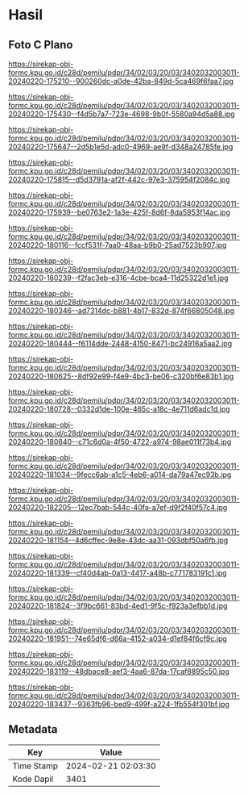 # Hasil

## Foto C Plano

https://sirekap-obj-formc.kpu.go.id/c28d/pemilu/pdpr/34/02/03/20/03/3402032003011-20240220-175210--900260dc-a0de-42ba-849d-5ca469f6faa7.jpg

https://sirekap-obj-formc.kpu.go.id/c28d/pemilu/pdpr/34/02/03/20/03/3402032003011-20240220-175430--f4d5b7a7-723e-4698-9b0f-5580a94d5a88.jpg

https://sirekap-obj-formc.kpu.go.id/c28d/pemilu/pdpr/34/02/03/20/03/3402032003011-20240220-175647--2d5b1e5d-adc0-4969-ae9f-d348a24785fe.jpg

https://sirekap-obj-formc.kpu.go.id/c28d/pemilu/pdpr/34/02/03/20/03/3402032003011-20240220-175815--d5d3791a-af2f-442c-97e3-375954f2084c.jpg

https://sirekap-obj-formc.kpu.go.id/c28d/pemilu/pdpr/34/02/03/20/03/3402032003011-20240220-175939--be0763e2-1a3e-425f-8d6f-8da5953f14ac.jpg

https://sirekap-obj-formc.kpu.go.id/c28d/pemilu/pdpr/34/02/03/20/03/3402032003011-20240220-180116--fccf531f-7aa0-48aa-b9b0-25ad7523b907.jpg

https://sirekap-obj-formc.kpu.go.id/c28d/pemilu/pdpr/34/02/03/20/03/3402032003011-20240220-180239--f2fac3eb-e316-4cbe-bca4-11d25322d1e1.jpg

https://sirekap-obj-formc.kpu.go.id/c28d/pemilu/pdpr/34/02/03/20/03/3402032003011-20240220-180346--ad7314dc-b881-4b17-832d-874f66805048.jpg

https://sirekap-obj-formc.kpu.go.id/c28d/pemilu/pdpr/34/02/03/20/03/3402032003011-20240220-180444--f6114dde-2448-4150-8471-bc24916a5aa2.jpg

https://sirekap-obj-formc.kpu.go.id/c28d/pemilu/pdpr/34/02/03/20/03/3402032003011-20240220-180625--8df92e99-f4e9-4bc3-be06-c320bf6e83b1.jpg

https://sirekap-obj-formc.kpu.go.id/c28d/pemilu/pdpr/34/02/03/20/03/3402032003011-20240220-180728--0332d1de-100e-465c-a18c-4e711d6adc1d.jpg

https://sirekap-obj-formc.kpu.go.id/c28d/pemilu/pdpr/34/02/03/20/03/3402032003011-20240220-180840--c71c6d0a-4f50-4722-a974-98ae011f73b4.jpg

https://sirekap-obj-formc.kpu.go.id/c28d/pemilu/pdpr/34/02/03/20/03/3402032003011-20240220-181034--9fecc6ab-a1c5-4eb6-a014-da79a47ec93b.jpg

https://sirekap-obj-formc.kpu.go.id/c28d/pemilu/pdpr/34/02/03/20/03/3402032003011-20240220-182205--12ec7bab-544c-40fa-a7ef-d9f2f40f57c4.jpg

https://sirekap-obj-formc.kpu.go.id/c28d/pemilu/pdpr/34/02/03/20/03/3402032003011-20240220-181154--4d6cffec-9e8e-43dc-aa31-093dbf50a6fb.jpg

https://sirekap-obj-formc.kpu.go.id/c28d/pemilu/pdpr/34/02/03/20/03/3402032003011-20240220-181339--cf40d4ab-0a13-4417-a48b-c771783191c1.jpg

https://sirekap-obj-formc.kpu.go.id/c28d/pemilu/pdpr/34/02/03/20/03/3402032003011-20240220-181824--3f9bc661-83bd-4ed1-9f5c-f923a3efbb1d.jpg

https://sirekap-obj-formc.kpu.go.id/c28d/pemilu/pdpr/34/02/03/20/03/3402032003011-20240220-181951--74e65df6-d66a-4152-a034-d1ef84f6cf9c.jpg

https://sirekap-obj-formc.kpu.go.id/c28d/pemilu/pdpr/34/02/03/20/03/3402032003011-20240220-183119--48dbace8-aef3-4aa6-87da-17caf8895c50.jpg

https://sirekap-obj-formc.kpu.go.id/c28d/pemilu/pdpr/34/02/03/20/03/3402032003011-20240220-183437--9363fb96-bed9-499f-a224-1fb554f301bf.jpg


## Metadata

| Key        | Value               |
| ---------- | ------------------- |
| Time Stamp | 2024-02-21 02:03:30 |
| Kode Dapil | 3401                |



